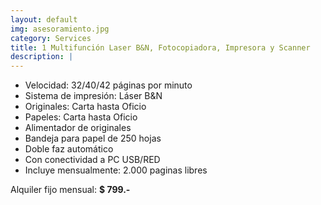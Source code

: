 ```yaml
---
layout: default
img: asesoramiento.jpg
category: Services
title: 1 Multifunción Laser B&N, Fotocopiadora, Impresora y Scanner
description: |
---
```

* Velocidad: 32/40/42 páginas por minuto
* Sistema de impresión: Láser B&N
* Originales: Carta hasta Oficio
* Papeles: Carta hasta Oficio
* Alimentador de originales
* Bandeja para papel de 250 hojas 
* Doble faz automático 
* Con conectividad a PC USB/RED
* Incluye mensualmente: 2.000 paginas libres

Alquiler fijo mensual: **$ 799.-**
